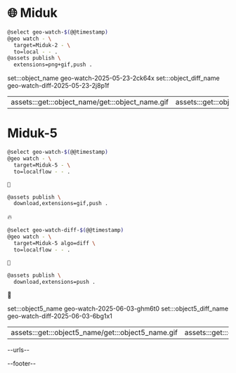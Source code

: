 # 🌐 Miduk

```bash
@select geo-watch-$(@@timestamp)
@geo watch - \
  target=Miduk-2 - \
  to=local - - .
@assets publish \
  extensions=png+gif,push .
```

set:::object_name geo-watch-2025-05-23-2ck64x
set:::object_diff_name geo-watch-diff-2025-05-23-2j8p1f

| | |
|-|-|
| assets:::get:::object_name/get:::object_name.gif | assets:::get:::object_diff_name/get:::object_diff_name.gif |

# Miduk-5

```bash
@select geo-watch-$(@@timestamp)
@geo watch - \
  target=Miduk-5 - \
  to=localflow - - .

🎰

@assets publish \
  download,extensions=gif,push .
```

🔥

```bash
@select geo-watch-diff-$(@@timestamp)
@geo watch - \
  target=Miduk-5 algo=diff \
  to=localflow - - .

🎰

@assets publish \
  download,extensions=push .
```

🚧

set:::object5_name geo-watch-2025-06-03-ghm6t0
set:::object5_diff_name geo-watch-diff-2025-06-03-6bg1x1

| | |
|-|-|
| assets:::get:::object5_name/get:::object5_name.gif | assets:::get:::object5_diff_name/get:::object5_diff_name.gif |

--urls--

--footer--